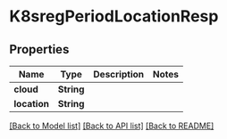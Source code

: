 # K8sregPeriodLocationResp

## Properties

Name | Type | Description | Notes
------------ | ------------- | ------------- | -------------
**cloud** | **String** |  |
**location** | **String** |  |

[[Back to Model list]](../README.md#documentation-for-models) [[Back to API list]](../README.md#documentation-for-api-endpoints) [[Back to README]](../README.md)
